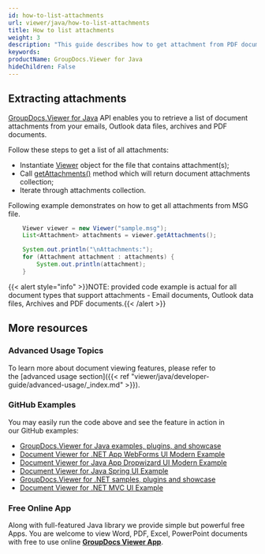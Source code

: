 ```yaml
---
id: how-to-list-attachments
url: viewer/java/how-to-list-attachments
title: How to list attachments
weight: 3
description: "This guide describes how to get attachment from PDF document, Outlook data file or email and view it with file viewer by GroupDocs."
keywords: 
productName: GroupDocs.Viewer for Java
hideChildren: False
---
```

## Extracting attachments

[GroupDocs.Viewer for Java](https://products.groupdocs.com/viewer/java) API enables you to retrieve a list of document attachments from your emails, Outlook data files, archives and PDF documents.

Follow these steps to get a list of all attachments:

*   Instantiate [Viewer](https://apireference.groupdocs.com/viewer/java/com.groupdocs.viewer/Viewer) object for the file that contains attachment(s);
*   Call [getAttachments()](https://apireference.groupdocs.com/viewer/java/com.groupdocs.viewer/Viewer#getAttachments()) method which will return document attachments collection;
*   Iterate through attachments collection.

Following example demonstrates on how to get all attachments from MSG file.

```java
    Viewer viewer = new Viewer("sample.msg");
    List<Attachment> attachments = viewer.getAttachments();

    System.out.println("\nAttachments:");
    for (Attachment attachment : attachments) {
        System.out.println(attachment);
    }
```

{{< alert style="info" >}}NOTE: provided code example is actual for all document types that support attachments - Email documents, Outlook data files, Archives and PDF documents.{{< /alert >}}

## More resources
### Advanced Usage Topics
To learn more about document viewing features, please refer to the [advanced usage section]({{< ref "viewer/java/developer-guide/advanced-usage/_index.md" >}}).

### GitHub Examples
You may easily run the code above and see the feature in action in our GitHub examples:
*   [GroupDocs.Viewer for Java examples, plugins, and showcase](https://github.com/groupdocs-viewer/GroupDocs.Viewer-for-Java)
*   [Document Viewer for .NET App WebForms UI Modern Example](https://github.com/groupdocs-viewer/GroupDocs.Viewer-for-Java-WebForms)    
*   [Document Viewer for Java App Dropwizard UI Modern Example](https://github.com/groupdocs-viewer/GroupDocs.Viewer-for-Java-Dropwizard)    
*   [Document Viewer for Java Spring UI Example](https://github.com/groupdocs-viewer/GroupDocs.Viewer-for-Java-Spring)
*   [GroupDocs.Viewer for .NET samples, plugins and showcase](https://github.com/groupdocs-viewer/GroupDocs.Viewer-for-.NET)
*   [Document Viewer for .NET MVC UI Example](https://github.com/groupdocs-viewer/GroupDocs.Viewer-for-Java-MVC)     

### Free Online App
Along with full-featured Java library we provide simple but powerful free Apps.
You are welcome to view Word, PDF, Excel, PowerPoint documents with free to use online **[GroupDocs Viewer App](https://products.groupdocs.app/viewer)**.